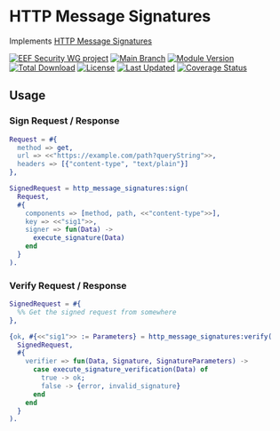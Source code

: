 # HTTP Message Signatures

Implements [HTTP Message Signatures](https://datatracker.ietf.org/doc/html/rfc9421)

[![EEF Security WG project](https://img.shields.io/badge/EEF-Security-black)](https://github.com/erlef/security-wg)
[![Main Branch](https://github.com/maennchen/http-message-signatures/actions/workflows/branch_main.yml/badge.svg?branch=main)](https://github.com/maennchen/http-message-signatures/actions/workflows/branch_main.yml)
[![Module Version](https://img.shields.io/hexpm/v/http_message_signatures.svg)](https://hex.pm/packages/http_message_signatures)
[![Total Download](https://img.shields.io/hexpm/dt/http_message_signatures.svg)](https://hex.pm/packages/http_message_signatures)
[![License](https://img.shields.io/hexpm/l/http_message_signatures.svg)](https://github.com/maennchen/http-message-signatures/blob/main/LICENSE)
[![Last Updated](https://img.shields.io/github/last-commit/maennchen/http-message-signatures.svg)](https://github.com/maennchen/http-message-signatures/commits/master)
[![Coverage Status](https://coveralls.io/repos/github/maennchen/http-message-signatures/badge.svg?branch=main)](https://coveralls.io/github/maennchen/http-message-signatures?branch=main)

## Usage

### Sign Request / Response

```erlang
Request = #{
  method => get,
  url => <<"https://example.com/path?queryString">>,
  headers => [{"content-type", "text/plain"}]
},

SignedRequest = http_message_signatures:sign(
  Request,
  #{
    components => [method, path, <<"content-type">>],
    key => <<"sig1">>,
    signer => fun(Data) ->
      execute_signature(Data)
    end
  }
).
```

### Verify Request / Response

```erlang
SignedRequest = #{
  %% Get the signed request from somewhere
},

{ok, #{<<"sig1">> := Parameters} = http_message_signatures:verify(
  SignedRequest,
  #{
    verifier => fun(Data, Signature, SignatureParameters) ->
      case execute_signature_verification(Data) of
        true -> ok;
        false -> {error, invalid_signature}
      end
    end
  }
).
```